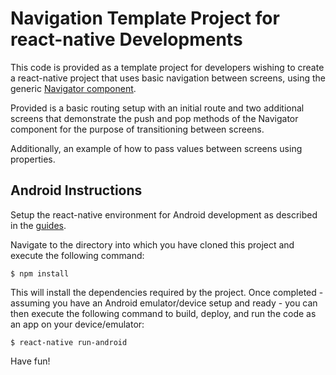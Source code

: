 # Navigation Template Project for react-native Developments

This code is provided as a template project for developers wishing to create a react-native project that uses basic navigation between screens, using the generic [Navigator component](https://facebook.github.io/react-native/docs/navigator.html).

Provided is a basic routing setup with an initial route and two additional screens that demonstrate the push and pop methods of the Navigator component for the purpose of transitioning between screens.

Additionally, an example of how to pass values between screens using properties.

## Android Instructions

Setup the react-native environment for Android development as described in the [guides](https://facebook.github.io/react-native/docs/android-setup.html).

Navigate to the directory into which you have cloned this project and execute the following command:

```
$ npm install
```

This will install the dependencies required by the project. Once completed - assuming you have an Android emulator/device setup and ready - you can then execute the following command to build, deploy, and run the code as an app on your device/emulator:

```
$ react-native run-android
```

Have fun!
